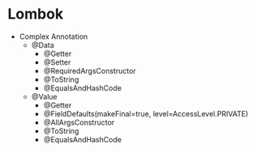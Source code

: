 # Lombok

- Complex Annotation
    - @Data
        - @Getter
        - @Setter
        - @RequiredArgsConstructor
        - @ToString
        - @EqualsAndHashCode
    - @Value
        - @Getter
        - @FieldDefaults(makeFinal=true, level=AccessLevel.PRIVATE)
        - @AllArgsConstructor
        - @ToString
        - @EqualsAndHashCode
